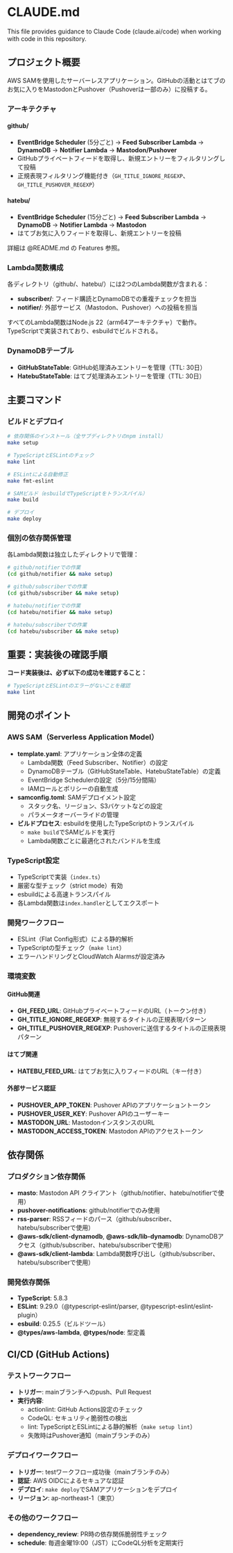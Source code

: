 # CLAUDE.md

This file provides guidance to Claude Code (claude.ai/code) when working with code in this repository.

## プロジェクト概要

AWS SAMを使用したサーバーレスアプリケーション。GitHubの活動とはてブのお気に入りをMastodonとPushover（Pushoverは一部のみ）に投稿する。

### アーキテクチャ

#### github/
- **EventBridge Scheduler** (5分ごと) → **Feed Subscriber Lambda** → **DynamoDB** → **Notifier Lambda** → **Mastodon/Pushover**
- GitHubプライベートフィードを取得し、新規エントリーをフィルタリングして投稿
- 正規表現フィルタリング機能付き（`GH_TITLE_IGNORE_REGEXP`、`GH_TITLE_PUSHOVER_REGEXP`）

#### hatebu/
- **EventBridge Scheduler** (15分ごと) → **Feed Subscriber Lambda** → **DynamoDB** → **Notifier Lambda** → **Mastodon**
- はてブお気に入りフィードを取得し、新規エントリーを投稿

詳細は @README.md の Features 参照。

### Lambda関数構成

各ディレクトリ（github/、hatebu/）には2つのLambda関数が含まれる：
- **subscriber/**: フィード購読とDynamoDBでの重複チェックを担当
- **notifier/**: 外部サービス（Mastodon、Pushover）への投稿を担当

すべてのLambda関数はNode.js 22（arm64アーキテクチャ）で動作。TypeScriptで実装されており、esbuildでビルドされる。

### DynamoDBテーブル

- **GitHubStateTable**: GitHub処理済みエントリーを管理（TTL: 30日）
- **HatebuStateTable**: はてブ処理済みエントリーを管理（TTL: 30日）

## 主要コマンド

### ビルドとデプロイ

```bash
# 依存関係のインストール（全サブディレクトリのnpm install）
make setup

# TypeScriptとESLintのチェック
make lint

# ESLintによる自動修正
make fmt-eslint

# SAMビルド（esbuildでTypeScriptをトランスパイル）
make build

# デプロイ
make deploy
```

### 個別の依存関係管理

各Lambda関数は独立したディレクトリで管理：

```bash
# github/notifierでの作業
(cd github/notifier && make setup)

# github/subscriberでの作業
(cd github/subscriber && make setup)

# hatebu/notifierでの作業
(cd hatebu/notifier && make setup)

# hatebu/subscriberでの作業
(cd hatebu/subscriber && make setup)
```

## 重要：実装後の確認手順

**コード実装後は、必ず以下の成功を確認すること：**

```bash
# TypeScriptとESLintのエラーがないことを確認
make lint
```

## 開発のポイント

### AWS SAM（Serverless Application Model）
- **template.yaml**: アプリケーション全体の定義
  - Lambda関数（Feed Subscriber、Notifier）の設定
  - DynamoDBテーブル（GitHubStateTable、HatebuStateTable）の定義
  - EventBridge Schedulerの設定（5分/15分間隔）
  - IAMロールとポリシーの自動生成
- **samconfig.toml**: SAMデプロイメント設定
  - スタック名、リージョン、S3バケットなどの設定
  - パラメータオーバーライドの管理
- **ビルドプロセス**: esbuildを使用したTypeScriptのトランスパイル
  - `make build`でSAMビルドを実行
  - Lambda関数ごとに最適化されたバンドルを生成

### TypeScript設定
- TypeScriptで実装（`index.ts`）
- 厳密な型チェック（strict mode）有効
- esbuildによる高速トランスパイル
- 各Lambda関数は`index.handler`としてエクスポート

### 開発ワークフロー
- ESLint（Flat Config形式）による静的解析
- TypeScriptの型チェック（`make lint`）
- エラーハンドリングとCloudWatch Alarmsが設定済み

### 環境変数

#### GitHub関連
- **GH_FEED_URL**: GitHubプライベートフィードのURL（トークン付き）
- **GH_TITLE_IGNORE_REGEXP**: 無視するタイトルの正規表現パターン
- **GH_TITLE_PUSHOVER_REGEXP**: Pushoverに送信するタイトルの正規表現パターン

#### はてブ関連
- **HATEBU_FEED_URL**: はてブお気に入りフィードのURL（キー付き）

#### 外部サービス認証
- **PUSHOVER_APP_TOKEN**: Pushover APIのアプリケーショントークン
- **PUSHOVER_USER_KEY**: Pushover APIのユーザーキー
- **MASTODON_URL**: MastodonインスタンスのURL
- **MASTODON_ACCESS_TOKEN**: Mastodon APIのアクセストークン

## 依存関係

### プロダクション依存関係
- **masto**: Mastodon API クライアント（github/notifier、hatebu/notifierで使用）
- **pushover-notifications**: github/notifierでのみ使用
- **rss-parser**: RSSフィードのパース（github/subscriber、hatebu/subscriberで使用）
- **@aws-sdk/client-dynamodb**, **@aws-sdk/lib-dynamodb**: DynamoDBアクセス（github/subscriber、hatebu/subscriberで使用）
- **@aws-sdk/client-lambda**: Lambda関数呼び出し（github/subscriber、hatebu/subscriberで使用）

### 開発依存関係
- **TypeScript**: 5.8.3
- **ESLint**: 9.29.0（@typescript-eslint/parser, @typescript-eslint/eslint-plugin）
- **esbuild**: 0.25.5（ビルドツール）
- **@types/aws-lambda**, **@types/node**: 型定義

## CI/CD (GitHub Actions)

### テストワークフロー
- **トリガー**: mainブランチへのpush、Pull Request
- **実行内容**:
  - actionlint: GitHub Actions設定のチェック
  - CodeQL: セキュリティ脆弱性の検出
  - lint: TypeScriptとESLintによる静的解析（`make setup lint`）
  - 失敗時はPushover通知（mainブランチのみ）

### デプロイワークフロー
- **トリガー**: testワークフロー成功後（mainブランチのみ）
- **認証**: AWS OIDCによるセキュアな認証
- **デプロイ**: `make deploy`でSAMアプリケーションをデプロイ
- **リージョン**: ap-northeast-1（東京）

### その他のワークフロー
- **dependency_review**: PR時の依存関係脆弱性チェック
- **schedule**: 毎週金曜19:00（JST）にCodeQL分析を定期実行
